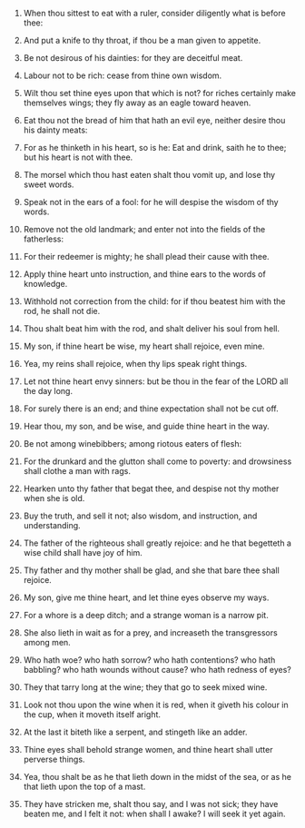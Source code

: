 1. When thou sittest to eat with a ruler, consider diligently what
is before thee:

2. And put a knife to thy throat, if thou be a man
given to appetite.

3. Be not desirous of his dainties: for they are deceitful meat.

4. Labour not to be rich: cease from thine own wisdom.

5. Wilt thou set thine eyes upon that which is not? for riches
certainly make themselves wings; they fly away as an eagle toward
heaven.

6. Eat thou not the bread of him that hath an evil eye, neither
desire thou his dainty meats:

7. For as he thinketh in his heart, so
is he: Eat and drink, saith he to thee; but his heart is not with
thee.

8. The morsel which thou hast eaten shalt thou vomit up, and lose
thy sweet words.

9. Speak not in the ears of a fool: for he will despise the wisdom
of thy words.

10. Remove not the old landmark; and enter not into the fields of
the fatherless:

11. For their redeemer is mighty; he shall plead
their cause with thee.

12. Apply thine heart unto instruction, and thine ears to the words
of knowledge.

13. Withhold not correction from the child: for if thou beatest him
with the rod, he shall not die.

14. Thou shalt beat him with the rod, and shalt deliver his soul
from hell.

15. My son, if thine heart be wise, my heart shall rejoice, even
mine.

16. Yea, my reins shall rejoice, when thy lips speak right things.

17. Let not thine heart envy sinners: but be thou in the fear of the
LORD all the day long.

18. For surely there is an end; and thine expectation shall not be
cut off.

19. Hear thou, my son, and be wise, and guide thine heart in the
way.

20. Be not among winebibbers; among riotous eaters of flesh:

21. For the drunkard and the glutton shall come to poverty: and drowsiness
shall clothe a man with rags.

22. Hearken unto thy father that begat thee, and despise not thy
mother when she is old.

23. Buy the truth, and sell it not; also wisdom, and instruction,
and understanding.

24. The father of the righteous shall greatly rejoice: and he that
begetteth a wise child shall have joy of him.

25. Thy father and thy mother shall be glad, and she that bare thee
shall rejoice.

26. My son, give me thine heart, and let thine eyes observe my ways.

27. For a whore is a deep ditch; and a strange woman is a narrow
pit.

28. She also lieth in wait as for a prey, and increaseth the
transgressors among men.

29. Who hath woe? who hath sorrow? who hath contentions? who hath
babbling? who hath wounds without cause? who hath redness of eyes?

30. They that tarry long at the wine; they that go to seek mixed
wine.

31. Look not thou upon the wine when it is red, when it giveth his
colour in the cup, when it moveth itself aright.

32. At the last it biteth like a serpent, and stingeth like an
adder.

33. Thine eyes shall behold strange women, and thine heart shall
utter perverse things.

34. Yea, thou shalt be as he that lieth down in the midst of the
sea, or as he that lieth upon the top of a mast.

35. They have stricken me, shalt thou say, and I was not sick; they
have beaten me, and I felt it not: when shall I awake? I will seek it
yet again.